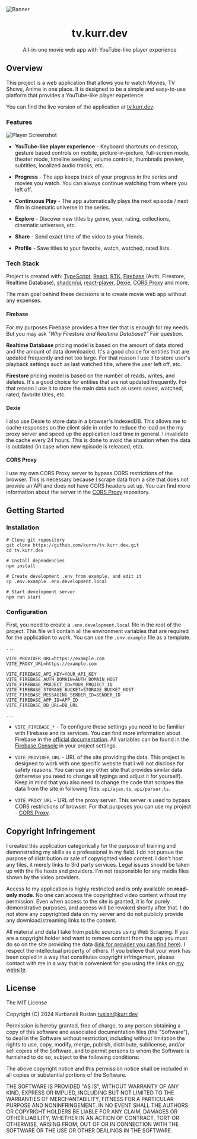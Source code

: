<picture>
  <source media="(prefers-color-scheme: dark)" srcset="https://github.com/kurrx/tv.kurr.dev/blob/main/docs/banner-dark.png?raw=true">
  <source media="(prefers-color-scheme: light)" srcset="https://github.com/kurrx/tv.kurr.dev/blob/main/docs/banner-light.png?raw=true">
  <img alt="Banner" src="https://github.com/kurrx/tv.kurr.dev/blob/main/docs/banner-light.png?raw=true">
</picture>

<h1 align="center">tv.kurr.dev</h1>

<p align="center">All-in-one movie web app with YouTube-like player experience</p>

## Overview

This project is a web application that allows you to watch Movies, TV Shows, Anime in one place. It
is designed to be a simple and easy-to-use platform that provides a YouTube-like player experience.

You can find the live version of the application at [tv.kurr.dev](https://tv.kurr.dev).

### Features

<picture>
  <source media="(prefers-color-scheme: dark)" srcset="https://github.com/kurrx/tv.kurr.dev/blob/main/docs/player-dark.png?raw=true">
  <source media="(prefers-color-scheme: light)" srcset="https://github.com/kurrx/tv.kurr.dev/blob/main/docs/player-light.png?raw=true">
  <img alt="Player Screenshot" src="https://github.com/kurrx/tv.kurr.dev/blob/main/docs/player-light.png?raw=true">
</picture>

- **YouTube-like player experience** - Keyboard shortcuts on desktop, gesture based controls on
  mobile, picture-in-picture, full-screen mode, theater mode, timeline seeking, volume controls,
  thumbnails preview, subtitles, localized audio tracks, etc.

- **Progress** - The app keeps track of your progress in the series and movies you watch. You can
  always continue watching from where you left off.

- **Continuous Play** - The app automatically plays the next episode / next film in cinematic
  universe in the series.

- **Explore** - Discover new titles by genre, year, rating, collections, cinematic universes, etc.

- **Share** - Send exact time of the video to your friends.

- **Profile** - Save titles to your favorite, watch, watched, rated lists.

### Tech Stack

Project is created with: [TypeScript](https://typescriptlang.org), [React](https://react.dev),
[RTK](https://redux-toolkit.js.org), [Firebase](https://firebase.google.com) (Auth, Firestore,
Realtime Database), [shadcn/ui](https://ui.shadcn.com),
[react-player](https://npmjs.com/package/react-player), [Dexie](https://dexie.org),
[CORS Proxy](https://github.com/kurrx/cors-proxy) and more.

The main goal behind these decisions is to create movie web app without any expenses.

#### Firebase

For my purposes Firebase provides a free tier that is enough for my needs. But you may ask _"Why
Firestore and Realtime Database?"_ Fair question.

**Realtime Database** pricing model is based on the amount of data stored and the amount of data
downloaded. It's a good choice for entities that are updated frequently and not too large. For that
reason I use it to store user's playback settings such as last watched title, where the user left
off, etc.

**Firestore** pricing model is based on the number of reads, writes, and deletes. It's a good choice
for entities that are not updated frequently. For that reason I use it to store the main data such
as users saved, watched, rated, favorite titles, etc.

#### Dexie

I also use Dexie to store data in a browser's IndexedDB. This allows me to cache responses on the
client side in order to reduce the load on the my proxy server and speed up the application load
time in general. I invalidate the cache every 24 hours. This is done to avoid the situation when the
data is outdated (in case when new episode is released, etc).

#### CORS Proxy

I use my own CORS Proxy server to bypass CORS restrictions of the browser. This is necessary because
I scrape data from a site that does not provide an API and does not have CORS headers set up. You
can find more information about the server in the [CORS Proxy](https://github.com/kurrx/cors-proxy)
repository.

## Getting Started

### Installation

```shell
# Clone git repository
git clone https://github.com/kurrx/tv.kurr.dev.git
cd tv.kurr.dev

# Install dependencies
npm install

# Create development .env from example, and edit it
cp .env.example .env.development.local

# Start development server
npm run start
```

### Configuration

First, you need to create a `.env.development.local` file in the root of the project. This file will
contain all the environment variables that are required for the application to work. You can use the
`.env.example` file as a template.

```
...

VITE_PROVIDER_URL=https://example.com
VITE_PROXY_URL=https://example.com

VITE_FIREBASE_API_KEY=YOUR_API_KEY
VITE_FIREBASE_AUTH_DOMAIN=AUTH_DOMAIN_HOST
VITE_FIREBASE_PROJECT_ID=YOUR_PROJECT_ID
VITE_FIREBASE_STORAGE_BUCKET=STORAGE_BUCKET_HOST
VITE_FIREBASE_MESSAGING_SENDER_ID=SENDER_ID
VITE_FIREBASE_APP_ID=APP_ID
VITE_FIREBASE_DB_URL=DB_URL

...
```

- `VITE_FIREBASE_*` - To configure these settings you need to be familiar with Firebase and its
  services. You can find more information about Firebase in the
  [official documentation](https://firebase.google.com/docs). All variables can be found in the
  [Firebase Console](https://console.firebase.google.com/) in your project settings.

- `VITE_PROVIDER_URL` - URL of the site providing the data. This project is designed to work with
  one specific website that I will not disclose for safety reasons. You can use any other site that
  provides similar data (otherwise you need to change all typings and adjust it for yourself). Keep
  in mind that you also need to change the code that scrapes the data from the site in following
  files: `api/ajax.ts`, `api/parser.ts`.

- `VITE_PROXY_URL` - URL of the proxy server. This server is used to bypass CORS restrictions of
  browser. For that purposes you can use my project -
  [CORS Proxy](https://github.com/kurrx/cors-proxy).

## Copyright Infringement

I created this application categorically for the purpose of training and demonstrating my skills as
a professional in my field. I do not pursue the purpose of distribution or sale of copyrighted video
content. I don't host any files, it merely links to 3rd party services. Legal issues should be taken
up with the file hosts and providers. I'm not responsible for any media files shown by the video
providers.

Access to my application is highly restricted and is only available on **read-only mode**. No one
can access the copyrighted video content without my permission. Even when access to the site is
granted, it is for purely demonstrative purposes, and access will be revoked shortly after that. I
do not store any copyrighted data on my server and do not publicly provide any download/streaming
links to the content.

All material and data I take from public sources using Web Scraping. If you are a copyright holder
and want to remove content from the app you must do so on the site providing the data
([link for provider you can find here](https://tv.kurr.dev/policy)). I respect the intellectual
property of others. If you believe that your work has been copied in a way that constitutes
copyright infringement, please contact with me in a way that is convenient for you using the links
on [my website](https://kurr.dev).

## License

The MIT License

Copyright (C) 2024 Kurbanali Ruslan <ruslan@kurr.dev>

Permission is hereby granted, free of charge, to any person obtaining a copy of this software and
associated documentation files (the "Software"), to deal in the Software without restriction,
including without limitation the rights to use, copy, modify, merge, publish, distribute,
sublicense, and/or sell copies of the Software, and to permit persons to whom the Software is
furnished to do so, subject to the following conditions:

The above copyright notice and this permission notice shall be included in all copies or substantial
portions of the Software.

THE SOFTWARE IS PROVIDED "AS IS", WITHOUT WARRANTY OF ANY KIND, EXPRESS OR IMPLIED, INCLUDING BUT
NOT LIMITED TO THE WARRANTIES OF MERCHANTABILITY, FITNESS FOR A PARTICULAR PURPOSE AND
NONINFRINGEMENT. IN NO EVENT SHALL THE AUTHORS OR COPYRIGHT HOLDERS BE LIABLE FOR ANY CLAIM, DAMAGES
OR OTHER LIABILITY, WHETHER IN AN ACTION OF CONTRACT, TORT OR OTHERWISE, ARISING FROM, OUT OF OR IN
CONNECTION WITH THE SOFTWARE OR THE USE OR OTHER DEALINGS IN THE SOFTWARE.
